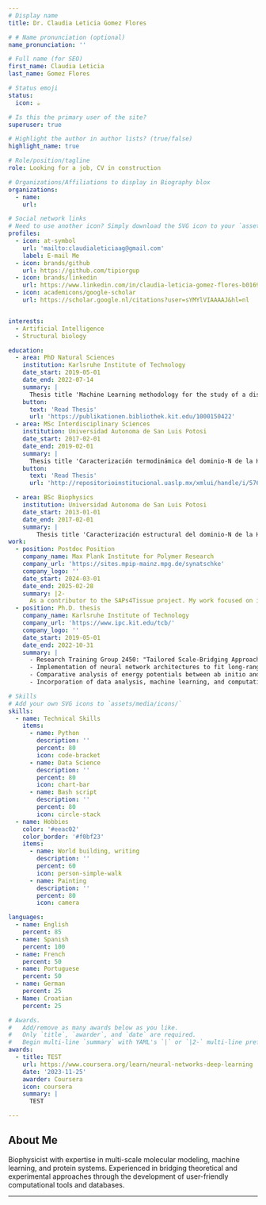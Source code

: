 ```yaml
---
# Display name
title: Dr. Claudia Leticia Gomez Flores

# # Name pronunciation (optional)
name_pronunciation: ''

# Full name (for SEO)
first_name: Claudia Leticia
last_name: Gomez Flores

# Status emoji
status:
  icon: ☕️

# Is this the primary user of the site?
superuser: true

# Highlight the author in author lists? (true/false)
highlight_name: true

# Role/position/tagline
role: Looking for a job, CV in construction

# Organizations/Affiliations to display in Biography blox
organizations:
  - name: 
    url: 

# Social network links
# Need to use another icon? Simply download the SVG icon to your `assets/media/icons/` folder.
profiles:
  - icon: at-symbol
    url: 'mailto:claudialeticiaag@gmail.com'
    label: E-mail Me
  - icon: brands/github
    url: https://github.com/tipiorgup
  - icon: brands/linkedin
    url: https://www.linkedin.com/in/claudia-leticia-gomez-flores-b01699b5/
  - icon: academicons/google-scholar
    url: https://scholar.google.nl/citations?user=sYMYlVIAAAAJ&hl=nl


interests:
  - Artificial Intelligence
  - Structural biology

education:
  - area: PhD Natural Sciences
    institution: Karlsruhe Institute of Technology
    date_start: 2019-05-01
    date_end: 2022-07-14
    summary: |
      Thesis title 'Machine Learning methodology for the study of a disulfide exchange reaction'
    button:
      text: 'Read Thesis'
      url: 'https://publikationen.bibliothek.kit.edu/1000150422'
  - area: MSc Interdisciplinary Sciences
    institution: Universidad Autonoma de San Luis Potosi
    date_start: 2017-02-01
    date_end: 2019-02-01
    summary: |
      Thesis title 'Caracterización termodinámica del dominio-N de la H+-ATPasa de membrana plasmática de Saccharomyces cerevisiae'
    button:
      text: 'Read Thesis'
      url: 'http://repositorioinstitucional.uaslp.mx/xmlui/handle/i/5769'

  - area: BSc Biophysics
    institution: Universidad Autonoma de San Luis Potosi
    date_start: 2013-01-01
    date_end: 2017-02-01
    summary: |
        Thesis title 'Caracterización estructural del dominio-N de la H+-ATPasa de membrana plasmática de Saccharomyces cerevisiae'
work:
  - position: Postdoc Position
    company_name: Max Plank Institute for Polymer Research
    company_url: 'https://sites.mpip-mainz.mpg.de/synatschke'
    company_logo: ''
    date_start: 2024-03-01
    date_end: 2025-02-28
    summary: |2-
      As a contributor to the SAPs4Tissue project. My work focused on investigating the structural dynamics of self-assembling peptides as intrinsically disordered proteins through coarse-grained simulations while characterizing their functional properties. I implemented machine learning algorithms to optimize peptide sequences and developed an internal database that organizes molecular data to facilitate structure-function relationship studies.
  - position: Ph.D. thesis
    company_name: Karlsruhe Institute of Technology
    company_url: 'https://www.ipc.kit.edu/tcb/'
    company_logo: ''
    date_start: 2019-05-01
    date_end: 2022-10-31
    summary: |
      - Research Training Group 2450: "Tailored Scale-Bridging Approaches to Computational Nanoscience"
      - Implementation of neural network architectures to fit long-range and short-range energy interactions in protein disulfide exchange reactions for QM/MM simulations
      - Comparative analysis of energy potentials between ab initio and semi-empirical methods
      - Incorporation of data analysis, machine learning, and computational chemistry software workflows into an interactive Graphical User Interface, enhancing accessibility and usability of computational tools for non-expert users

# Skills
# Add your own SVG icons to `assets/media/icons/`
skills:
  - name: Technical Skills
    items:
      - name: Python
        description: ''
        percent: 80
        icon: code-bracket
      - name: Data Science
        description: ''
        percent: 80
        icon: chart-bar
      - name: Bash script 
        description: ''
        percent: 80
        icon: circle-stack
  - name: Hobbies
    color: '#eeac02'
    color_border: '#f0bf23'
    items:
      - name: World building, writing 
        description: ''
        percent: 60
        icon: person-simple-walk
      - name: Painting 
        description: ''
        percent: 80
        icon: camera

languages:
  - name: English
    percent: 85
  - name: Spanish
    percent: 100
  - name: French
    percent: 50
  - name: Portuguese
    percent: 50
  - name: German
    percent: 25
  - Name: Croatian
    percent: 25

# Awards.
#   Add/remove as many awards below as you like.
#   Only `title`, `awarder`, and `date` are required.
#   Begin multi-line `summary` with YAML's `|` or `|2-` multi-line prefix and indent 2 spaces below.
awards:
  - title: TEST
    url: https://www.coursera.org/learn/neural-networks-deep-learning
    date: '2023-11-25'
    awarder: Coursera
    icon: coursera
    summary: |
      TEST

---
```

## About Me

Biophysicist with expertise in multi-scale molecular modeling, machine learning, and protein systems.
Experienced in bridging theoretical and experimental approaches through the development of user-friendly computational tools and databases.

---
